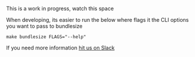 This is a work in progress, watch this space


When developing, its easier to run the below where flags it the CLI options you want to pass to bundlesize
```
make bundlesize FLAGS="--help"
```


If you need more information 
[hit us on Slack](https://join.slack.com/t/bundlesize-bundlesize/shared_invite/enQtMzUwNjYxNTMwMzcyLWE5NGI4MzZjMjM4MTRlYzllOTMwYzIzZWNjM2MyMjBmMzNjNGM0ZGVhODc2YjFkNzIwMzNkYjk3NzE0MjZkOTc)
